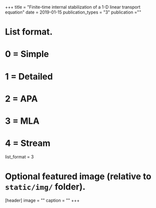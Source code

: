 +++
title = "Finite-time internal stabilization of a 1-D linear transport equation"
date = 2019-01-15
publication_types = "3"
publication =""

# List format.
#   0 = Simple
#   1 = Detailed
#   2 = APA
#   3 = MLA
#   4 = Stream
list_format = 3

# Optional featured image (relative to `static/img/` folder).
[header]
image = ""
caption = ""
+++
